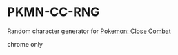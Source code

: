 # PKMN-CC-RNG
Random character generator for [Pokemon: Close Combat](https://wiki.gbl.gg/w/Pokemon:_Close_Combat)

chrome only
